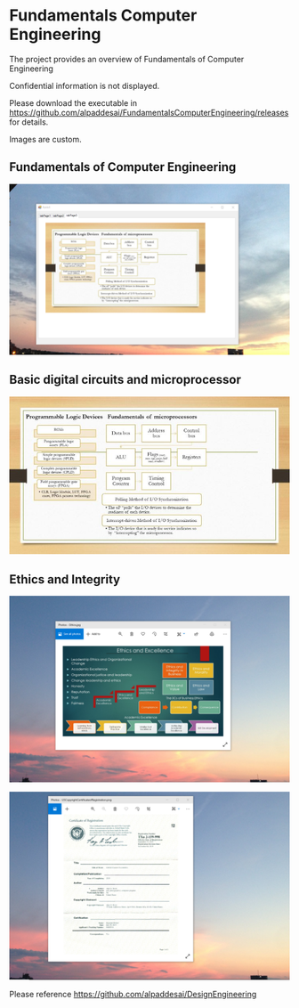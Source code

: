 # Fundamentals Computer Engineering

The project provides an overview of Fundamentals of Computer Engineering 

Confidential information is not displayed.

Please download the executable in https://github.com/alpaddesai/FundamentalsComputerEngineering/releases  for details.

Images are custom.

## Fundamentals of Computer Engineering
![image](Fundamentalsmicroprocessors.png)

## Basic digital circuits and microprocessor
![image](uProcessorSmallerImageI.jpg)

## Ethics and Integrity
![image](EthicsandExcellence.png)

![image](USCopyrightCertificate.png)

Please reference https://github.com/alpaddesai/DesignEngineering
